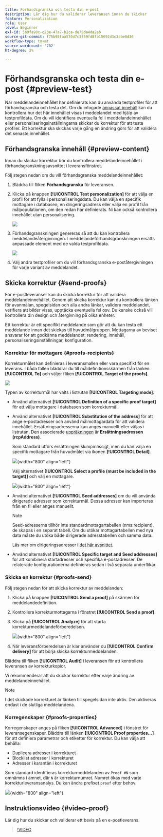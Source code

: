 ```yaml
---
title: Förhandsgranska och testa din e-post
description: Lär dig hur du validerar leveransen innan du skickar
feature: Personalization
role: User
level: Beginner
exl-id: 5b9fa90c-c23e-47a7-b2ca-de75da4da2ab
source-git-commit: f75b95faa570d7c3f59fd8fb15692d3c3cbe0d36
workflow-type: tm+mt
source-wordcount: '702'
ht-degree: 2%

---
```


# Förhandsgranska och testa din e-post {#preview-test}

När meddelandeinnehållet har definierats kan du använda testprofiler för att förhandsgranska och testa det. Om du infogade [anpassat innehåll](personalize.md) kan du kontrollera hur det här innehållet visas i meddelandet med hjälp av testprofildata. Om du vill identifiera eventuella fel i meddelandeinnehållet eller personaliseringsinställningarna skickar du korrektur för att testa profiler. Ett korrektur ska skickas varje gång en ändring görs för att validera det senaste innehållet.

## Förhandsgranska innehåll {#preview-content}

Innan du skickar korrektur bör du kontrollera meddelandeinnehållet i förhandsgranskningsavsnittet i leveransfönstret.

Följ stegen nedan om du vill förhandsgranska meddelandeinnehållet:

1. Bläddra till fliken **Förhandsgranska** för leveransen.
1. Klicka på knappen **[!UICONTROL Test personalization]** för att välja en profil för att fylla i personaliseringsdata. Du kan välja en specifik mottagare i databasen, en dirigeringsadress eller välja en profil från målpopulationen, om den redan har definierats. Ni kan också kontrollera innehållet utan personalisering.

   ![](assets/test-personalization.png)

1. Förhandsgranskningen genereras så att du kan kontrollera meddelandeåtergivningen. I meddelandeförhandsgranskningen ersätts anpassade element med de valda testprofildata.

   ![](assets/test-personalization-with-a-recipient.png)

1. Välj andra testprofiler om du vill förhandsgranska e-poståtergivningen för varje variant av meddelandet.

## Skicka korrektur {#send-proofs}

För e-postleveranser kan du skicka korrektur för att validera meddelandeinnehållet. Genom att skicka korrektur kan du kontrollera länken för avanmälan, spegelsidan och alla andra länkar, validera meddelandet, verifiera att bilder visas, upptäcka eventuella fel osv. Du kanske också vill kontrollera din design och återgivning på olika enheter.

Ett korrektur är ett specifikt meddelande som gör att du kan testa ett meddelande innan det skickas till huvudmålgruppen. Mottagarna av beviset ansvarar för att godkänna meddelandet: rendering, innehåll, personaliseringsinställningar, konfiguration.

### Korrektur för mottagare {#proofs-recipients}

Korrekturmålet kan definieras i leveransmallen eller vara specifikt för en leverans. I båda fallen bläddrar du till måldefinitionsskärmen från länken **[!UICONTROL To]** och väljer fliken **[!UICONTROL Target of the proofs]**.

![](assets/target-of-proofs.png)

Typen av korrekturmål har valts i listrutan **[!UICONTROL Targeting mode]**.

* Använd alternativet **[!UICONTROL Definition of a specific proof target]** för att välja mottagare i databasen som korrekturmål.
* Använd alternativet **[!UICONTROL Substitution of the address]** för att ange e-postadresser och använd målmottagardata för att validera innehållet. Ersättningsadresserna kan anges manuellt eller väljas i listrutan. Den associerade [uppräkningen](../config/enumerations.md) är **Ersättningsadressen (rcpAddress)**.

  Som standard utförs ersättningen slumpmässigt, men du kan välja en specifik mottagare från huvudmålet via ikonen **[!UICONTROL Detail]**.

  ![](assets/target-of-proofs-substitution-details.png){width="800" align="left"}

  Välj alternativet **[!UICONTROL Select a profile (must be included in the target)]** och välj en mottagare.

  ![](assets/target-of-proofs-substitution.png){width="800" align="left"}


* Använd alternativet **[!UICONTROL Seed addresses]** om du vill använda dirigerade adresser som korrekturmål. Dessa adresser kan importeras från en fil eller anges manuellt.

  >[!NOTE]
  >
  >Seed-adresserna tillhör inte standardmottagartabellen (nms:recipient), de skapas i en separat tabell. Om du utökar mottagartabellen med nya data måste du utöka både dirigerade adresstabellen och samma data.

  Läs mer om dirigeringsadresser i [det här avsnittet](../audiences/test-profiles.md).

* Använd alternativet **[!UICONTROL Specific target and Seed addresses]** för att kombinera startadresser och specifika e-postadresser. De relaterade konfigurationerna definieras sedan i två separata underflikar.

### Skicka en korrektur {#proofs-send}

Följ stegen nedan för att skicka korrektur av meddelanden:

1. Klicka på knappen **[!UICONTROL Send a proof]** på skärmen för meddelandedefinition.
1. Kontrollera korrekturmottagarna i fönstret **[!UICONTROL Send a proof]**.
1. Klicka på **[!UICONTROL Analyze]** för att starta korrekturmeddelandeförberedelsen.

   ![](assets/send-proof-analyze.png){width="800" align="left"}

1. När leveransförberedelsen är klar använder du **[!UICONTROL Confirm delivery]** för att börja skicka korrekturmeddelanden.

Bläddra till fliken **[!UICONTROL Audit]** i leveransen för att kontrollera leveransen av korrekturkopior.

Vi rekommenderar att du skickar korrektur efter varje ändring av meddelandeinnehållet.

>[!NOTE]
>
>I det skickade korrekturet är länken till spegelsidan inte aktiv. Den aktiveras endast i de slutliga meddelandena.

### Korregenskaper {#proofs-properties}

Korregenskaper anges på fliken **[!UICONTROL Advanced]** i fönstret för leveransegenskaper. Bläddra till länken **[!UICONTROL Proof properties...]** för att definiera parametrar och etiketter för korrektur. Du kan välja att behålla:

* Duplicera adresser i korrekturet
* Blocklist adresser i korrekturet
* Adresser i karantän i korrekturet

Som standard identifieras korrekturmeddelanden av `Proof #N` som omnämns i ämnet, där `N` är korrekturnumret. Numret ökas med varje korrekturleveransanalys. Du kan ändra prefixet `proof` efter behov.

![](assets/proof-parameters.png){width="800" align="left"}


## Instruktionsvideo {#video-proof}

Lär dig hur du skickar och validerar ett bevis på en e-postleverans.

>[!VIDEO](https://video.tv.adobe.com/v/333404)
